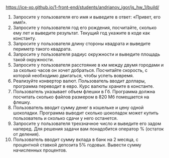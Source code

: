 https://ice-xo.github.io/1-front-end/students/andrianov_igor/js_hw_1/build/

1)   Запросите у пользователя его имя и выведите в ответ: «Привет, его имя!».
2)   Запросите у пользователя год его рождения, посчитайте, сколько ему лет и выведите результат. Текущий год укажите в коде как константу.
3)   Запросите у пользователя длину стороны квадрата и выведите периметр такого квадрата.
4)   Запросите у пользователя радиус окружности и выведите площадь такой окружности.
5)   Запросите у пользователя расстояние в км между двумя городами и за сколько часов он хочет добраться. Посчитайте скорость, с которой необходимо двигаться, чтобы успеть вовремя.
6)   Реализуйте конвертор валют. Пользователь вводит доллары, программа переводит в евро. Курс валюты храните в константе.
7)   Пользователь указывает объем флешки в Гб. Программа должна посчитать сколько файлов размером в 820 Мб помещается на флешку.
8)   Пользователь вводит сумму денег в кошельке и цену одной шоколадки. Программа выводит сколько шоколадок может купить пользователь и сколько сдачи у него останется.
9)   Запросите у пользователя трехзначное число и выведите его задом наперед. Для решения задачи вам понадобится оператор % (остаток от деления).
10)  Пользователь вводит сумму вклада в банк на 2 месяца, с процентной ставкой депозита 5% годовых. Вывести сумму начисленных процентов.